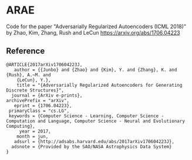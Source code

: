 # ARAE
Code for the paper "Adversarially Regularized Autoencoders (ICML 2018)" by Zhao, Kim, Zhang, Rush and LeCun https://arxiv.org/abs/1706.04223


## Reference

```
@ARTICLE{2017arXiv170604223J,
   author = {{Junbo} and {Zhao} and {Kim}, Y. and {Zhang}, K. and {Rush}, A.~M. and 
	{LeCun}, Y.},
    title = "{Adversarially Regularized Autoencoders for Generating Discrete Structures}",
  journal = {ArXiv e-prints},
archivePrefix = "arXiv",
   eprint = {1706.04223},
 primaryClass = "cs.LG",
 keywords = {Computer Science - Learning, Computer Science - Computation and Language, Computer Science - Neural and Evolutionary Computing},
     year = 2017,
    month = jun,
   adsurl = {http://adsabs.harvard.edu/abs/2017arXiv170604223J},
  adsnote = {Provided by the SAO/NASA Astrophysics Data System}
}
```





